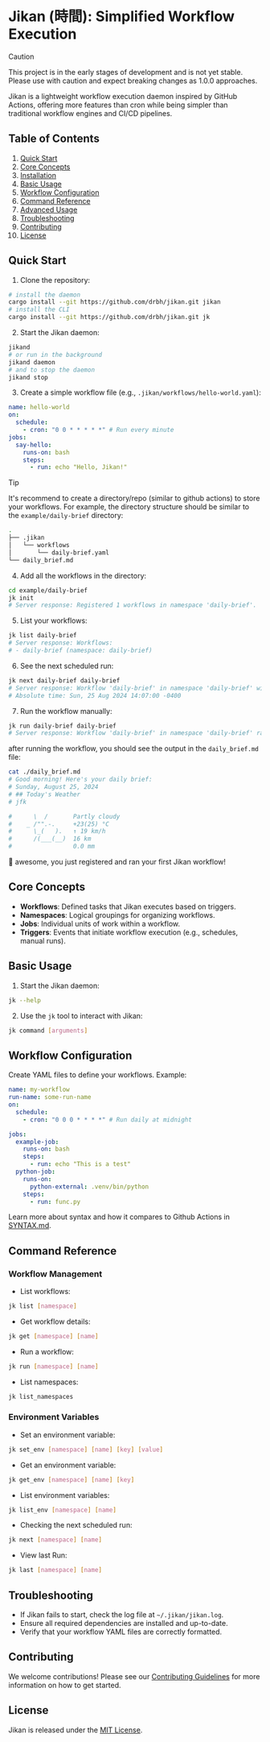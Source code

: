 # Jikan (時間): Simplified Workflow Execution

> [!CAUTION]
> This project is in the early stages of development and is not yet stable. Please use with caution and expect breaking changes as 1.0.0 approaches.

Jikan is a lightweight workflow execution daemon inspired by GitHub Actions, offering more features than cron while being simpler than traditional workflow engines and CI/CD pipelines.

## Table of Contents

1. [Quick Start](#quick-start)
2. [Core Concepts](#core-concepts)
3. [Installation](#installation)
4. [Basic Usage](#basic-usage)
5. [Workflow Configuration](#workflow-configuration)
6. [Command Reference](#command-reference)
7. [Advanced Usage](#advanced-usage)
8. [Troubleshooting](#troubleshooting)
9. [Contributing](#contributing)
10. [License](#license)

## Quick Start

1. Clone the repository:

```bash
# install the daemon
cargo install --git https://github.com/drbh/jikan.git jikan
# install the CLI
cargo install --git https://github.com/drbh/jikan.git jk
```

2. Start the Jikan daemon:

```bash
jikand
# or run in the background
jikand daemon
# and to stop the daemon
jikand stop
```

3. Create a simple workflow file (e.g., `.jikan/workflows/hello-world.yaml`):

```yaml
name: hello-world
on:
  schedule:
    - cron: "0 0 * * * * *" # Run every minute
jobs:
  say-hello:
    runs-on: bash
    steps:
      - run: echo "Hello, Jikan!"
```

> [!TIP]
> It's recommend to create a directory/repo (similar to github actions) to store your workflows. For example, the directory structure should be similar to the `example/daily-brief` directory:

```bash
.
├── .jikan
│   └── workflows
│       └── daily-brief.yaml
└── daily_brief.md
```

4. Add all the workflows in the directory:

```bash
cd example/daily-brief
jk init
# Server response: Registered 1 workflows in namespace 'daily-brief'.
```

5. List your workflows:

```bash
jk list daily-brief
# Server response: Workflows:
# - daily-brief (namespace: daily-brief)
```

6. See the next scheduled run:

```bash
jk next daily-brief daily-brief
# Server response: Workflow 'daily-brief' in namespace 'daily-brief' will run in 1239 seconds.
# Absolute time: Sun, 25 Aug 2024 14:07:00 -0400
```

7. Run the workflow manually:

```bash
jk run daily-brief daily-brief
# Server response: Workflow 'daily-brief' in namespace 'daily-brief' ran successfully.
```

after running the workflow, you should see the output in the `daily_brief.md` file:

```bash
cat ./daily_brief.md
# Good morning! Here's your daily brief:
# Sunday, August 25, 2024
# ## Today's Weather
# jfk

#      \  /       Partly cloudy
#    _ /"".-.     +23(25) °C
#      \_(   ).   ↑ 19 km/h
#      /(___(__)  16 km
#                 0.0 mm
```

🙌 awesome, you just registered and ran your first Jikan workflow!

## Core Concepts

- **Workflows**: Defined tasks that Jikan executes based on triggers.
- **Namespaces**: Logical groupings for organizing workflows.
- **Jobs**: Individual units of work within a workflow.
- **Triggers**: Events that initiate workflow execution (e.g., schedules, manual runs).

## Basic Usage

1. Start the Jikan daemon:

```bash
jk --help
```

2. Use the `jk` tool to interact with Jikan:

```bash
jk command [arguments]
```

## Workflow Configuration

Create YAML files to define your workflows. Example:

```yaml
name: my-workflow
run-name: some-run-name
on:
  schedule:
    - cron: "0 0 0 * * * *" # Run daily at midnight

jobs:
  example-job:
    runs-on: bash
    steps:
      - run: echo "This is a test"
  python-job:
    runs-on:
      python-external: .venv/bin/python
    steps:
      - run: func.py
```

Learn more about syntax and how it compares to Github Actions in [SYNTAX.md](SYNTAX.md).

## Command Reference

### Workflow Management

- List workflows:

```bash
jk list [namespace]
```

- Get workflow details:

```bash
jk get [namespace] [name]
```

- Run a workflow:

```bash
jk run [namespace] [name]
```

- List namespaces:

```bash
jk list_namespaces
```

### Environment Variables

- Set an environment variable:

```bash
jk set_env [namespace] [name] [key] [value]
```

- Get an environment variable:

```bash
jk get_env [namespace] [name] [key]
```

- List environment variables:

```bash
jk list_env [namespace] [name]
```

- Checking the next scheduled run:

```bash
jk next [namespace] [name]
```

- View last Run:

```bash
jk last [namespace] [name]
```

## Troubleshooting

- If Jikan fails to start, check the log file at `~/.jikan/jikan.log`.
- Ensure all required dependencies are installed and up-to-date.
- Verify that your workflow YAML files are correctly formatted.

## Contributing

We welcome contributions! Please see our [Contributing Guidelines](CONTRIBUTING.md) for more information on how to get started.

## License

Jikan is released under the [MIT License](LICENSE).
